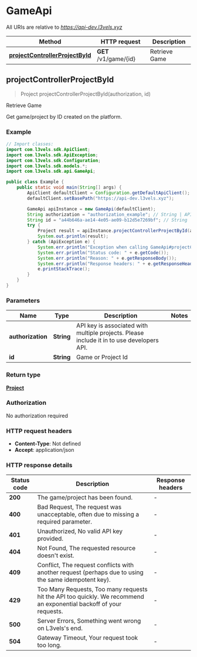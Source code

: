 # GameApi

All URIs are relative to *https://api-dev.l3vels.xyz*

| Method | HTTP request | Description |
|------------- | ------------- | -------------|
| [**projectControllerProjectById**](GameApi.md#projectControllerProjectById) | **GET** /v1/game/{id} | Retrieve Game |



## projectControllerProjectById

> Project projectControllerProjectById(authorization, id)

Retrieve Game

Get game/project by ID created on the platform.

### Example

```java
// Import classes:
import com.l3vels.sdk.ApiClient;
import com.l3vels.sdk.ApiException;
import com.l3vels.sdk.Configuration;
import com.l3vels.sdk.models.*;
import com.l3vels.sdk.api.GameApi;

public class Example {
    public static void main(String[] args) {
        ApiClient defaultClient = Configuration.getDefaultApiClient();
        defaultClient.setBasePath("https://api-dev.l3vels.xyz");

        GameApi apiInstance = new GameApi(defaultClient);
        String authorization = "authorization_example"; // String | API key is associated with multiple projects. Please include it in to use developers API.
        String id = "a44b646a-ae14-4e05-ae09-b12d5e7269bf"; // String | Game or Project Id
        try {
            Project result = apiInstance.projectControllerProjectById(authorization, id);
            System.out.println(result);
        } catch (ApiException e) {
            System.err.println("Exception when calling GameApi#projectControllerProjectById");
            System.err.println("Status code: " + e.getCode());
            System.err.println("Reason: " + e.getResponseBody());
            System.err.println("Response headers: " + e.getResponseHeaders());
            e.printStackTrace();
        }
    }
}
```

### Parameters


| Name | Type | Description  | Notes |
|------------- | ------------- | ------------- | -------------|
| **authorization** | **String**| API key is associated with multiple projects. Please include it in to use developers API. | |
| **id** | **String**| Game or Project Id | |

### Return type

[**Project**](Project.md)

### Authorization

No authorization required

### HTTP request headers

- **Content-Type**: Not defined
- **Accept**: application/json


### HTTP response details
| Status code | Description | Response headers |
|-------------|-------------|------------------|
| **200** | The game/project has been found. |  -  |
| **400** | Bad Request, The request was unacceptable, often due to missing a required parameter. |  -  |
| **401** | Unauthorized, No valid API key provided. |  -  |
| **404** | Not Found, The requested resource doesn&#39;t exist. |  -  |
| **409** | Conflict, The request conflicts with another request (perhaps due to using the same idempotent key). |  -  |
| **429** | Too Many Requests, Too many requests hit the API too quickly. We recommend an exponential backoff of your requests. |  -  |
| **500** | Server Errors, Something went wrong on L3vels&#39;s end. |  -  |
| **504** | Gateway Timeout, Your request took too long. |  -  |

